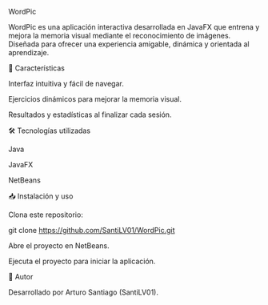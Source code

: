 WordPic

WordPic es una aplicación interactiva desarrollada en JavaFX que entrena y mejora la memoria visual mediante el reconocimiento de imágenes. Diseñada para ofrecer una experiencia amigable, dinámica y orientada al aprendizaje.

🚀 Características

Interfaz intuitiva y fácil de navegar.

Ejercicios dinámicos para mejorar la memoria visual.

Resultados y estadísticas al finalizar cada sesión.

🛠 Tecnologías utilizadas

Java

JavaFX

NetBeans

📥 Instalación y uso

Clona este repositorio:

git clone https://github.com/SantiLV01/WordPic.git


Abre el proyecto en NetBeans.

Ejecuta el proyecto para iniciar la aplicación.

👤 Autor

Desarrollado por Arturo Santiago (SantiLV01).
